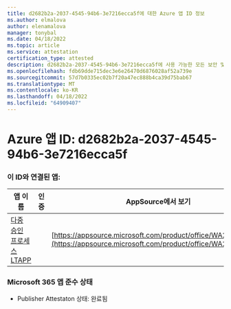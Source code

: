```yaml
---
title: d2682b2a-2037-4545-94b6-3e7216ecca5f에 대한 Azure 앱 ID 정보
ms.author: elmalova
author: elenamalova
manager: tonybal
ms.date: 04/18/2022
ms.topic: article
ms.service: attestation
certification_type: attested
description: d2682b2a-2037-4545-94b6-3e7216ecca5f에 사용 가능한 모든 보안 및 규정 준수 정보입니다.
ms.openlocfilehash: fdb69dde715dec3e6e26470d6876028af52a739e
ms.sourcegitcommit: 57d7b0335ec02b7f20a47ec888b4ca39d75bab67
ms.translationtype: MT
ms.contentlocale: ko-KR
ms.lasthandoff: 04/18/2022
ms.locfileid: "64909407"
---
```

# <a name="azure-app-id-d2682b2a-2037-4545-94b6-3e7216ecca5f"></a>Azure 앱 ID: d2682b2a-2037-4545-94b6-3e7216ecca5f


### <a name="apps-associated-with-this-id"></a>이 ID와 연결된 앱:
| **앱 이름** | **인증** | **AppSource에서 보기** |
|--------------|---------------|-----------------------|
| [다중 승인 프로세스 LTAPP](../forward/WA200003188.md) |  | [https://appsource.microsoft.com/product/office/WA200003188](https://appsource.microsoft.com/product/office/WA200003188) |

### <a name="microsoft-365-app-compliance-status"></a>Microsoft 365 앱 준수 상태
- Publisher Attestaton 상태: 완료됨
